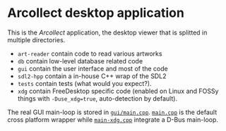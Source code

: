 # Arcollect desktop application

This is the *Arcollect* application, the desktop viewer that is splitted in multiple directories.

* `art-reader` contain code to read various artworks
* `db` contain low-level database related code
* `gui` contain the user interface and most of the code
* `sdl2-hpp` contain a in-house C++ wrap of the SDL2
* `tests` contain tests (what would you expect?).
* `xdg` contain FreeDesktop specific code (enabled on Linux and FOSSy things with `-Duse_xdg=true`, auto-detection by default).

The real GUI main-loop is stored in [`gui/main.cpp`](gui/main.cpp). [`main.cpp`](main.cpp) is the default cross platform wrapper while [`main-xdg.cpp`](main-xdg.cpp) integrate a D-Bus main-loop.

